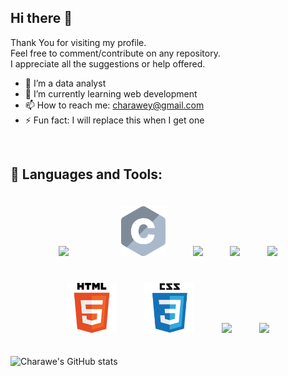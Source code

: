 ## Hi there 👋

Thank You for visiting my profile.<br>
Feel free to comment/contribute on any repository.<br>
I appreciate all the suggestions or help offered.<br>
- 🔭 I’m a data analyst
- 🌱 I’m currently learning web development 
- 📫 How to reach me: charawey@gmail.com
- ⚡ Fun fact: I will replace this when I get one 

<br />

## 🧰 Languages and Tools:
<p align="center">
<img src="https://www.vectorlogo.zone/logos/python/python-ar21.svg" height="80" style="margin:20px">
<img src="c-programming-language-seeklogo.com.svg" height="80" style="margin:20px; padding-left:40px;">
<img src="https://www.vectorlogo.zone/logos/javascript/javascript-ar21.svg" height="80" style="margin:20px">
<img src="https://www.vectorlogo.zone/logos/angular/angular-ar21.svg" height="80" style="margin:20px">
<img src="https://www.vectorlogo.zone/logos/java/java-ar21.svg" height="80" style="margin:20px">
<img src="https://raw.githubusercontent.com/github/explore/80688e429a7d4ef2fca1e82350fe8e3517d3494d/topics/html/html.png" alt="CSS" height="80" style="margin:20px">
<img src="https://raw.githubusercontent.com/github/explore/80688e429a7d4ef2fca1e82350fe8e3517d3494d/topics/css/css.png" alt="CSS" height="80" style="margin:20px">
<img src="https://www.vectorlogo.zone/logos/linux/linux-ar21.svg" height="80" style="margin:20px">
<img src="https://www.vectorlogo.zone/logos/gnu/gnu-ar21.svg" height="80" style="margin:20px">
</p>


![Charawe's GitHub stats](https://github-readme-stats.vercel.app/api?username=Charawey-X&show_icons=true&theme=merko&hide=stars)
